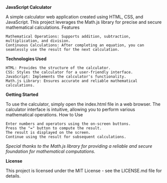**JavaScript Calculator**

A simple calculator web application created using HTML, CSS, and JavaScript. This project leverages the Math.js library for precise and secure mathematical calculations.
Features

    Mathematical Operations: Supports addition, subtraction, multiplication, and division.
    Continuous Calculations: After completing an equation, you can seamlessly use the result for the next calculation.

**Technologies Used**

    HTML: Provides the structure of the calculator.
    CSS: Styles the calculator for a user-friendly interface.
    JavaScript: Implements the calculator's functionality.
    Math.js Library: Ensures accurate and reliable mathematical calculations.

**Getting Started**

To use the calculator, simply open the index.html file in a web browser. The calculator interface is intuitive, allowing you to perform various mathematical operations.
How to Use

    Enter numbers and operators using the on-screen buttons.
    Press the "=" button to compute the result.
    The result is displayed on the screen.
    Continue using the result for subsequent calculations.

_Special thanks to the Math.js library for providing a reliable and secure foundation for mathematical computations._

**License**

This project is licensed under the MIT License - see the LICENSE.md file for details.
